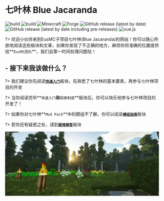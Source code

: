# 七叶林 Blue Jacaranda

![build](https://img.shields.io/badge/build-passing-success?style=flat-square&logo=npm)
![build](https://img.shields.io/badge/build-passing-orange?style=flat-square&logo=java)
![Minecraft](https://img.shields.io/badge/Minecraft-1.12.2-blue?style=flat-square&logo=mojang)
![Forge](https://img.shields.io/badge/Forge-14.23.5.2847-brightgreen?style=flat-square&logo=conda-forge)
![GitHub release (latest by date)](https://img.shields.io/github/v/release/ElaBosak233/BJ-ClientSide?style=flat-square)
![GitHub release (latest by date including pre-releases)](https://img.shields.io/github/v/release/ElaBosak233/BJ-ClientSide?color=orange&include_prereleases&label=prerelease&style=flat-square)
![vue.js](https://img.shields.io/badge/vue.js-docsify-success?style=flat-square&logo=vue.js)

?> 欢迎小伙伴来到EusMC子项目七叶林(Blue Jacaranda)的网站！你可以随心所欲地阅读这些板块和文章，如果你发现了不正确的地方，麻烦你将准确的位置提供给**`EusMC团队`**，我们会第一时间处理问题哒！

## - 接下来我该做什么？

?> 我们建议你先阅读[**`快速入门`**](post/getting-start.md)板块，先熟悉了七叶林的基本要素，再参与七叶林项目的开发

?> 当你阅读完毕**`快速入门`**和**`规章制度`**板块后，你可以快乐地参与七叶林项目的开发了！

?> 如果你对七叶林**`Mod Pack`**中的模组不了解，你可以阅读[**`模组指南`**](post/mod-guide.md)板块

?> 若你还有疑惑之处，请到[**`疑难解答`**](post/FAQ.md)板块

![Game](img/game2.jpg)